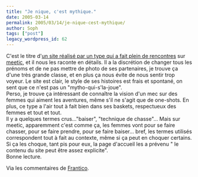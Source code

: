 ```yaml
---
title: "Je nique, c'est mythique."
date: 2005-03-14
permalink: 2005/03/14/je-nique-cest-mythique/
author: Soph
tags: ["post"]
legacy_wordpress_id: 62
---
```


C'est le titre d'<a href="http://jeniquecestmythique.free.fr/" hreflang="fr">un site réalisé par un type qui a fait plein de rencontres</a> sur <a href="http://www.meetic.fr/" hreflang="fr">meetic</a>, et il nous les raconte en détails. Il a la discrétion de changer tous les prénoms et de ne pas mettre de photo de ses partenaires, je trouve ça d'une très grande classe, et en plus ça nous évite de nous sentir trop voyeur. Le site est clair, le style de ses histoires est frais et spontané, on sent que ce n'est pas un "mytho-qui-s'la-joue".<br />
Perso, je trouve ça intéressant de connaître la vision d'un mec sur des femmes qui aiment les aventures, même s'il ne s'agit que de one-shots. En plus, ce type a l'air tout à fait bien dans ses baskets, respectueux des femmes et tout et tout.<br />
Il y a quelques termes crus..."baiser", "technique de chasse"... Mais sur meetic, apparemment c'est comme ça, les femmes vont pour se faire chasser, pour se faire prendre, pour se faire baiser... bref, les termes utilisés correspondent tout à fait au contexte, même si ça peut en choquer certains. Si ça les choque, tant pis pour eux, la page d'accueil les a prévenu " le contenu du site peut être assez explicite".<br />
Bonne lecture.

Via les commentaires de <a href="http://www.zanorg.com/frantico/" hreflang="fr">Frantico</a>.
